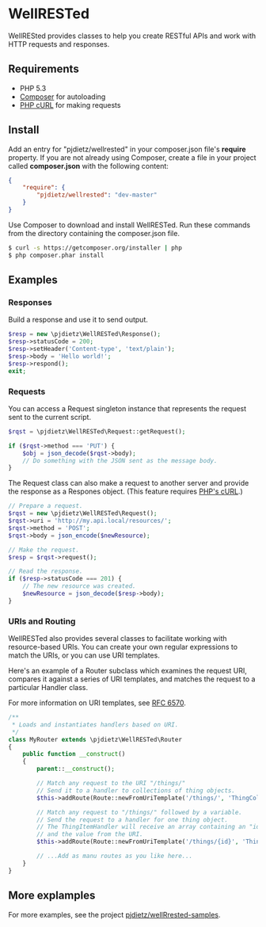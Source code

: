 WellRESTed
==========

WellRESted provides classes to help you create RESTful APIs and work with HTTP requests and responses.



Requirements
------------

- PHP 5.3
- [Composer](http://getcomposer.org/) for autoloading
- [PHP cURL](http://php.net/manual/en/book.curl.php) for making requests



Install
-------

Add an entry for "pjdietz/wellrested" in your composer.json file's **require** property. If you are not already using Composer, create a file in your project called **composer.json** with the following content:

```json
{
    "require": {
        "pjdietz/wellrested": "dev-master"
    }
}
```

Use Composer to download and install WellRESTed. Run these commands from the directory containing the composer.json file.

```bash
$ curl -s https://getcomposer.org/installer | php
$ php composer.phar install
```


Examples
--------

### Responses

Build a response and use it to send output.

```php
$resp = new \pjdietz\WellRESTed\Response();
$resp->statusCode = 200;
$resp->setHeader('Content-type', 'text/plain');
$resp->body = 'Hello world!';
$resp->respond();
exit;
```

### Requests

You can access a Request singleton instance that represents the request sent to the current script.

```php
$rqst = \pjdietz\WellRESTed\Request::getRequest();

if ($rqst->method === 'PUT') {
    $obj = json_decode($rqst->body);
    // Do something with the JSON sent as the message body.
}
```

The Request class can also make a request to another server and provide the response as a Respones object. (This feature requires [PHP's cURL](http://php.net/manual/en/book.curl.php).)

```php
// Prepare a request.
$rqst = new \pjdietz\WellRESTed\Request();
$rqst->uri = 'http://my.api.local/resources/';
$rqst->method = 'POST';
$rqst->body = json_encode($newResource);

// Make the request.
$resp = $rqst->request();

// Read the response.
if ($resp->statusCode === 201) {
    // The new resource was created.
    $newResource = json_decode($resp->body);
}
```

### URIs and Routing

WellRESTed also provides several classes to facilitate working with resource-based URIs. You can create your own regular expressions to match the URIs, or you can use URI templates.

Here's an example of a Router subclass which examines the request URI, compares it against a series of URI templates, and matches the request to a particular Handler class.

For more information on URI templates, see [RFC 6570](http://tools.ietf.org/html/rfc6570).

```php
/**
 * Loads and instantiates handlers based on URI.
 */
class MyRouter extends \pjdietz\WellRESTed\Router
{
    public function __construct()
    {
        parent::__construct();

        // Match any request to the URI "/things/"
        // Send it to a handler to collections of thing objects.
        $this->addRoute(Route::newFromUriTemplate('/things/', 'ThingCollectionHandler'));

        // Match any request to "/things/" followed by a variable.
        // Send the request to a handler for one thing object.
        // The ThingItemHandler will receive an array containing an "id" key
        // and the value from the URI.
        $this->addRoute(Route::newFromUriTemplate('/things/{id}', 'ThingItemHandler'));

        // ...Add as manu routes as you like here...
    }
}

```

More explamples
---------------

For more examples, see the project [pjdietz/wellRrested-samples](https://github.com/pjdietz/wellrested-samples).

